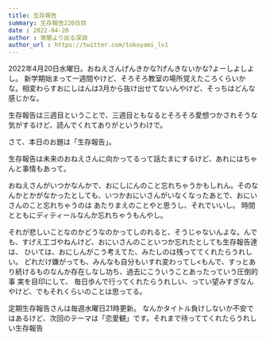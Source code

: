 ```yaml
---
title: 生存報告
summary: 生存報告220日目
date : 2022-04-20
author : 常闇より出る深淵
author_url : https://twitter.com/tokoyami_lv1
---
```

2022年4月20日水曜日。おねえさんげんきかな?げんきないかな?よーしよしよし。
新学期始まって一週間やけど、そろそろ教室の場所覚えたころくらいかな。相変わらすおにしはんは3月から抜け出せてないんやけど、そっちはどんな感じかな。

生存報告は三週目ということで、三週目ともなるとそろそろ愛想つかされそうな気がするけど、読んでくれてありがというわけで。

さて、本日のお題は「生存報告」。

生存報告は未来のおねえさんに向かってるって話たまにするけど、あれにはちゃんと事情もあって。

おねえさんがいつかなんかで、おにしにんのこと忘れちゃうかもしれん。そのなんかとかがなかったとしても、いつかおにいさんがいなくなったあとで、おにいさんのこと忘れちゃうのは
あたりまえのことやと思うし、それでいいし。
時間とともにディティールなんか忘れちゃうもんやし。

それが悲しいことなのかどうなのかってしのれると、そうじゃないんよな。んでも、すげえ工ゴやねんけど、おにいさんのこといつか忘れたとしても生存報告達
は、
ひいては、おにしんがこう考えてた、みたしのは残っててくれたらうれしい。
どれだけ嫌がっても、みんなも自分もいすれ変わってし\<もんで、すっとあり続けるものなんか存在しなし功ち、過去にこういうことあったっていう圧倒的事
実を目印にして、
毎日歩んで行ってくれたらうれしい、ってい望みすぎなんやけど、でもそれくらいのことは思ってる。

定期生存報告さんは毎週水曜日21時更新。
なんかタイトル負けしないか不安ではあるけど、次回のテーマは「恋愛観」です。それまで待っててくれたらうれしい生存報告